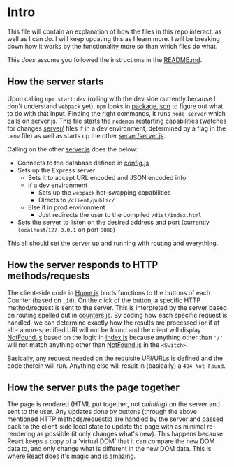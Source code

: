 # Intro
This file will contain an explanation of how the files in this repo interact, as well as I can do. I will keep updating this as I learn more. I will be breaking down how it works by the functionality more so than which files do what.

This *does* assume you followed the instructions in the [README.md](README.md).

## How the server starts
Upon calling `npm start:dev` (rolling with the dev side currently because I don't understand `webpack` yet), `npm` looks in [package.json](package.json) to figure out what to do with that input. Finding the right commands, it runs `node server` which calls on [server.js](server.js). This file starts the `nodemon` restarting capabilities (watches for changes [server/](server/) files if in a dev environment, determined by a flag in the `.env` file) as well as starts up the other [server/server.js](server/server.js). 

Calling on the other [server.js](server/server.js) does the below:
- Connects to the database defined in [config.js](config/config.example.js)
- Sets up the Express server
  - Sets it to accept URL encoded and JSON encoded info
  - If a dev environment
    - Sets up the `webpack` hot-swapping capabilities
    - Directs to `/client/public/`
  - Else if in prod environment
    - Just redirects the user to the compiled `/dist/index.html`
- Sets the server to listen on the desired address and port (currently `localhost`/`127.0.0.1` on port `8080`)

This all should set the server up and running with routing and everything.

## How the server responds to HTTP methods/requests
The client-side code in [Home.js](client/app/components/Home/Home.js) binds functions to the buttons of each Counter (based on `_id`). On the click of the button, a specific HTTP method/request is sent to the server. This is interpreted by the server based on routing spelled out in [counters.js](server/routes/api/counters.js). By coding how each specific request is handled, we can determine exactly how the results are processed (or if at all - a non-specified URI will not be found and the client will display [NotFound.js](client/app/components/App/NotFound.js) based on the logic in [index.js](client/app/index.js) because anything other than `'/'` will not match anything other than [NotFound.js](client/app/components/App/NotFound.js) in the `<Switch>`.

Basically, any request needed on the requisite URI/URLs is defined and the code therein will run. Anything else will result in (basically) a `404 Not Found`.

## How the server puts the page together
The page is rendered (HTML put together, not _painting_) on the server and sent to the user. Any updates done by buttons (through the above mentioned HTTP methods/requests) are handled by the server and passed back to the client-side local state to update the page with as minimal re-rendering as possible (it only changes what's new). This happens because React keeps a copy of a 'virtual DOM' that it can compare the new DOM data to, and only change what is different in the new DOM data. This is where React does it's magic and is amazing.

